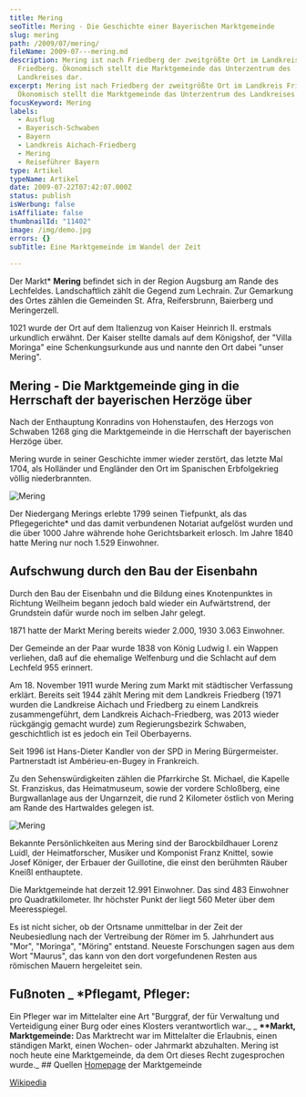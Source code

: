 ```yaml
---
title: Mering
seoTitle: Mering - Die Geschichte einer Bayerischen Marktgemeinde
slug: mering
path: /2009/07/mering/
fileName: 2009-07---mering.md
description: Mering ist nach Friedberg der zweitgrößte Ort im Landkreis
  Friedberg. Ökonomisch stellt die Marktgemeinde das Unterzentrum des
  Landkreises dar.
excerpt: Mering ist nach Friedberg der zweitgrößte Ort im Landkreis Friedberg.
  Ökonomisch stellt die Marktgemeinde das Unterzentrum des Landkreises dar.
focusKeyword: Mering
labels:
  - Ausflug
  - Bayerisch-Schwaben
  - Bayern
  - Landkreis Aichach-Friedberg
  - Mering
  - Reiseführer Bayern
type: Artikel
typeName: Artikel
date: 2009-07-22T07:42:07.000Z
status: publish
isWerbung: false
isAffiliate: false
thumbnailId: "11402"
image: /img/demo.jpg
errors: {}
subTitle: Eine Marktgemeinde im Wandel der Zeit
  
---
```


Der Markt\* **Mering** befindet sich in der Region Augsburg am Rande des
Lechfeldes. Landschaftlich zählt die Gegend zum Lechrain. Zur Gemarkung des
Ortes zählen die Gemeinden St. Afra, Reifersbrunn, Baierberg und Meringerzell.

1021 wurde der Ort auf dem Italienzug von Kaiser Heinrich II. erstmals
urkundlich erwähnt. Der Kaiser stellte damals auf dem Königshof, der "Villa
Moringa" eine Schenkungsurkunde aus und nannte den Ort dabei "unser Mering".

## Mering - Die Marktgemeinde ging in die Herrschaft der bayerischen Herzöge über

Nach der Enthauptung Konradins von Hohenstaufen, des Herzogs von Schwaben 1268
ging die Marktgemeinde in die Herrschaft der bayerischen Herzöge über.

Mering wurde in seiner Geschichte immer wieder zerstört, das letzte Mal 1704,
als Holländer und Engländer den Ort im Spanischen Erbfolgekrieg völlig
niederbrannten.

![Mering](http://cardamonchai.com/wp-content/uploads/2009/07/12992767954_4f33279211_z.jpg)

Der Niedergang Merings erlebte 1799 seinen Tiefpunkt, als das Pflegegerichte\*
und das damit verbundenen Notariat aufgelöst wurden und die über 1000 Jahre
währende hohe Gerichtsbarkeit erlosch. Im Jahre 1840 hatte Mering nur noch 1.529
Einwohner.

## Aufschwung durch den Bau der Eisenbahn

Durch den Bau der Eisenbahn und die Bildung eines Knotenpunktes in Richtung
Weilheim begann jedoch bald wieder ein Aufwärtstrend, der Grundstein dafür wurde
noch im selben Jahr gelegt.

1871 hatte der Markt Mering bereits wieder 2.000, 1930 3.063 Einwohner.

Der Gemeinde an der Paar wurde 1838 von König Ludwig I. ein Wappen verliehen,
daß auf die ehemalige Welfenburg und die Schlacht auf dem Lechfeld 955 erinnert.

Am 18. November 1911 wurde Mering zum Markt mit städtischer Verfassung erklärt.
Bereits seit 1944 zählt Mering mit dem Landkreis Friedberg (1971 wurden die
Landkreise Aichach und Friedberg zu einem Landkreis zusammengeführt, dem
Landkreis Aichach-Friedberg, was 2013 wieder rückgängig gemacht wurde) zum
Regierungsbezirk Schwaben, geschichtlich ist es jedoch ein Teil Oberbayerns.

Seit 1996 ist Hans-Dieter Kandler von der SPD in Mering Bürgermeister.
Partnerstadt ist Ambérieu-en-Bugey in Frankreich.

Zu den Sehenswürdigkeiten zählen die Pfarrkirche St. Michael, die Kapelle St.
Franziskus, das Heimatmuseum, sowie der vordere Schloßberg, eine Burgwallanlage
aus der Ungarnzeit, die rund 2 Kilometer östlich von Mering am Rande des
Hartwaldes gelegen ist.

![Mering](http://cardamonchai.com/wp-content/uploads/2009/07/12992503913_ac52b87927_z.jpg)

Bekannte Persönlichkeiten aus Mering sind der Barockbildhauer Lorenz Luidl, der
Heimatforscher, Musiker und Komponist Franz Knittel, sowie Josef Königer, der
Erbauer der Guillotine, die einst den berühmten Räuber Kneißl enthauptete.

Die Marktgemeinde hat derzeit 12.991 Einwohner. Das sind 483 Einwohner pro
Quadratkilometer. Ihr höchster Punkt der liegt 560 Meter über dem Meeresspiegel.

Es ist nicht sicher, ob der Ortsname unmittelbar in der Zeit der Neubesiedlung
nach der Vertreibung der Römer im 5. Jahrhundert aus "Mor", "Moringa", "Möring"
entstand. Neueste Forschungen sagen aus dem Wort "Maurus", das kann von den dort
vorgefundenen Resten aus römischen Mauern hergeleitet sein.

## Fußnoten \_ **\*Pflegamt, Pfleger:**

Ein Pfleger war im Mittelalter eine Art "Burggraf, der für Verwaltung und
Verteidigung einer Burg oder eines Klosters verantwortlich war.\_ _ **\*\*Markt,
Marktgemeinde:** Das Marktrecht war im Mittelalter die Erlaubnis, einen
ständigen Markt, einen Wochen- oder Jahrmarkt abzuhalten. Mering ist noch heute
eine Marktgemeinde, da dem Ort dieses Recht zugesprochen wurde._ ## Quellen
[Homepage](http://www.vg-mering.de/staticsite/staticsite.php?menuid=24&topmenu=24)
der Marktgemeinde

[Wikipedia](http://de.wikipedia.org/wiki/Mering)

&nbsp;

  